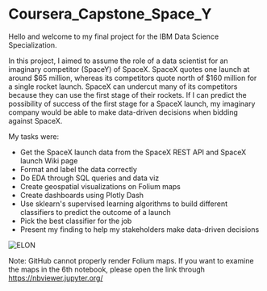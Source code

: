 # Coursera_Capstone_Space_Y
Hello and welcome to my final project for the IBM Data Science Specialization.

In this project, I aimed to assume the role of a data scientist for an imaginary competitor (SpaceY) of SpaceX. SpaceX quotes one launch at around $65 million, whereas its competitors quote north of $160 million for a single rocket launch. SpaceX can undercut many of its competitors because they can use the first stage of their rockets. If I can predict the possibility of success of the first stage for a  SpaceX launch, my imaginary company would be able to make data-driven decisions when bidding against SpaceX.

My tasks were:

- Get the SpaceX launch data from the SpaceX REST API and SpaceX launch Wiki page
- Format and label the data correctly
- Do EDA through SQL queries and data viz
- Create geospatial visualizations on Folium maps
- Create dashboards using Plotly Dash
- Use sklearn's supervised learning algorithms to build different classifiers to predict the outcome of a launch
- Pick the best classifier for the job
- Present my finding to help my stakeholders make data-driven decisions

![ELON](https://user-images.githubusercontent.com/64493571/134772447-138bd742-a98b-466c-b470-4fb35bf305e8.jpg)

Note: GitHub cannot properly render Folium maps. If you want to examine the maps in the 6th notebook, please open the link through https://nbviewer.jupyter.org/
